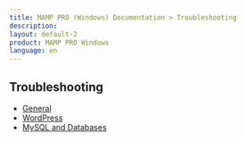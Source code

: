 ```yaml
---
title: MAMP PRO (Windows) Documentation > Troubleshooting
description: 
layout: default-2
product: MAMP PRO Windows
language: en
---
```


## Troubleshooting

- [General](General/)  
- [WordPress](WordPress/)  
- [MySQL and Databases](Databases/)  
